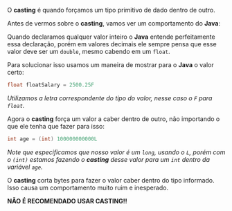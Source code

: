 O **casting** é quando forçamos um tipo primitivo de dado dentro de outro.

Antes de vermos sobre o **casting**, vamos ver um comportamento do **Java**:

Quando declaramos qualquer valor inteiro o **Java** entende perfeitamente essa declaração, porém em valores decimais ele sempre pensa que esse valor deve ser um `double`, mesmo cabendo em um `float`.

Para solucionar isso usamos um maneira de mostrar para o **Java** o valor certo:

```Java
float floatSalary = 2500.25F
```
*Utilizamos a letra correspondente do tipo do valor, nesse caso o `F` para `float`.*

Agora o **casting** força um valor a caber dentro de outro, não importando o que ele tenha que fazer para isso:

```Java
int age = (int) 100000000000L
```
*Note que especificamos que nosso valor é um `long`, usando o `L`, porém com o `(int)` estamos fazendo o **casting** desse valor para um `int` dentro da variável `age`.*

O **casting** corta bytes para fazer o valor caber dentro do tipo informado. Isso causa um comportamento muito ruim e inesperado.

**NÃO É RECOMENDADO USAR CASTING!!**
